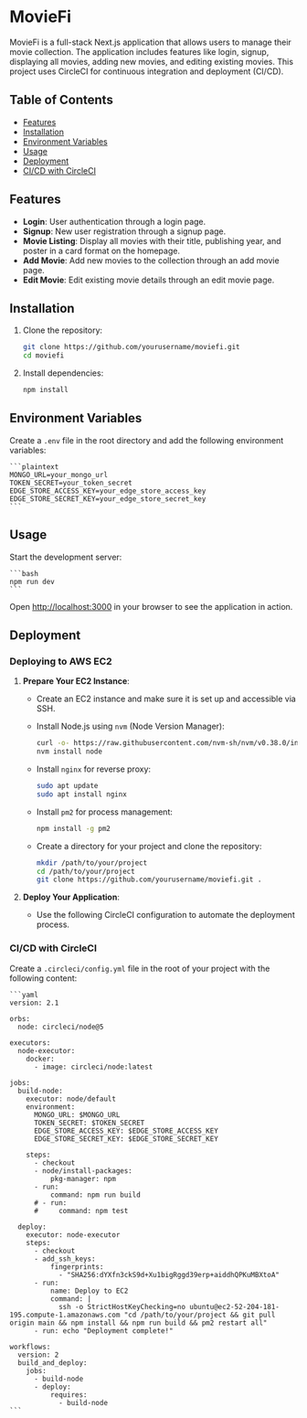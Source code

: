 # MovieFi

MovieFi is a full-stack Next.js application that allows users to manage their movie collection. The application includes features like login, signup, displaying all movies, adding new movies, and editing existing movies. This project uses CircleCI for continuous integration and deployment (CI/CD).

## Table of Contents

- [Features](#features)
- [Installation](#installation)
- [Environment Variables](#environment-variables)
- [Usage](#usage)
- [Deployment](#deployment)
- [CI/CD with CircleCI](#cicd-with-circleci)

## Features

- **Login**: User authentication through a login page.
- **Signup**: New user registration through a signup page.
- **Movie Listing**: Display all movies with their title, publishing year, and poster in a card format on the homepage.
- **Add Movie**: Add new movies to the collection through an add movie page.
- **Edit Movie**: Edit existing movie details through an edit movie page.

## Installation

1. Clone the repository:

   ```bash
   git clone https://github.com/yourusername/moviefi.git
   cd moviefi
   ```

2. Install dependencies:

   ```bash
   npm install
   ```

## Environment Variables

Create a `.env` file in the root directory and add the following environment variables:

    ```plaintext
    MONGO_URL=your_mongo_url
    TOKEN_SECRET=your_token_secret
    EDGE_STORE_ACCESS_KEY=your_edge_store_access_key
    EDGE_STORE_SECRET_KEY=your_edge_store_secret_key
    ```

## Usage

Start the development server:

    ```bash
    npm run dev
    ```

Open [http://localhost:3000](http://localhost:3000) in your browser to see the application in action.

## Deployment

### Deploying to AWS EC2

1. **Prepare Your EC2 Instance**:

   - Create an EC2 instance and make sure it is set up and accessible via SSH.
   - Install Node.js using `nvm` (Node Version Manager):

     ```bash
     curl -o- https://raw.githubusercontent.com/nvm-sh/nvm/v0.38.0/install.sh | bash
     nvm install node
     ```

   - Install `nginx` for reverse proxy:

     ```bash
     sudo apt update
     sudo apt install nginx
     ```

   - Install `pm2` for process management:

     ```bash
     npm install -g pm2
     ```

   - Create a directory for your project and clone the repository:
     ```bash
     mkdir /path/to/your/project
     cd /path/to/your/project
     git clone https://github.com/yourusername/moviefi.git .
     ```

2. **Deploy Your Application**:
   - Use the following CircleCI configuration to automate the deployment process.

### CI/CD with CircleCI

Create a `.circleci/config.yml` file in the root of your project with the following content:

    ```yaml
    version: 2.1

    orbs:
      node: circleci/node@5

    executors:
      node-executor:
        docker:
          - image: circleci/node:latest

    jobs:
      build-node:
        executor: node/default
        environment:
          MONGO_URL: $MONGO_URL
          TOKEN_SECRET: $TOKEN_SECRET
          EDGE_STORE_ACCESS_KEY: $EDGE_STORE_ACCESS_KEY
          EDGE_STORE_SECRET_KEY: $EDGE_STORE_SECRET_KEY

        steps:
          - checkout
          - node/install-packages:
              pkg-manager: npm
          - run:
              command: npm run build
          # - run:
          #     command: npm test

      deploy:
        executor: node-executor
        steps:
          - checkout
          - add_ssh_keys:
              fingerprints:
                - "SHA256:dYXfn3ckS9d+Xu1bigRggd39erp+aiddhQPKuMBXtoA"
          - run:
              name: Deploy to EC2
              command: |
                ssh -o StrictHostKeyChecking=no ubuntu@ec2-52-204-181-195.compute-1.amazonaws.com "cd /path/to/your/project && git pull origin main && npm install && npm run build && pm2 restart all"
          - run: echo "Deployment complete!"

    workflows:
      version: 2
      build_and_deploy:
        jobs:
          - build-node
          - deploy:
              requires:
                - build-node
    ```
